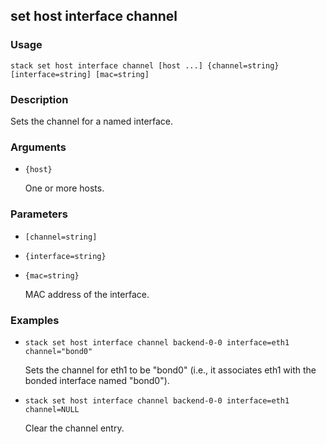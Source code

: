 ## set host interface channel

### Usage

`stack set host interface channel [host ...] {channel=string} [interface=string] [mac=string]`

### Description

Sets the channel for a named interface.

### Arguments

* `{host}`

   One or more hosts.


### Parameters
* `[channel=string]`
* `{interface=string}`
* `{mac=string}`

   MAC address of the interface.

### Examples

* `stack set host interface channel backend-0-0 interface=eth1 channel="bond0"`

   Sets the channel for eth1 to be "bond0" (i.e., it associates eth1 with
	the bonded interface named "bond0").

* `stack set host interface channel backend-0-0 interface=eth1 channel=NULL`

   Clear the channel entry.



